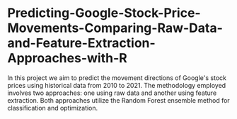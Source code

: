 # Predicting-Google-Stock-Price-Movements-Comparing-Raw-Data-and-Feature-Extraction-Approaches-with-R
In this project we aim to predict the movement directions of Google's stock prices using historical data from 2010 to 2021. The methodology employed involves two approaches: one using raw data and another using feature extraction. Both approaches utilize the Random Forest ensemble method for classification and optimization.
